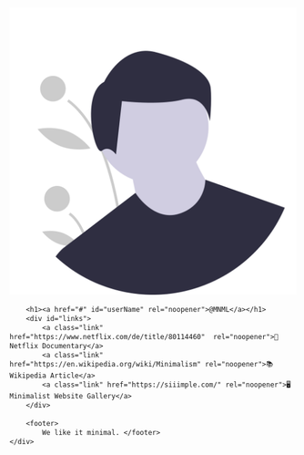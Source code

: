   
<!DOCTYPE html>

<html lang="en">

<head>
    <meta name="viewport" content="width=device-width, initial-scale=1">
    <meta charset="UTF-8">
    <meta name="robots" content="noindex,nofollow" />    <title>MNMLSM Theme LinkFree</title>
    <link rel="stylesheet" href="style.css">
    <link rel="icon" href="img/favicon.ico" type="image/x-icon" />
</head>

<body>
    <div class="container">
    <div class="content">
        <img id="userPhoto" src="img/avatar.svg" alt="User Photo">

        <h1><a href="#" id="userName" rel="noopener">@MNML</a></h1>
        <div id="links">
            <a class="link" href="https://www.netflix.com/de/title/80114460"  rel="noopener">🍿 Netflix Documentary</a>
            <a class="link" href="https://en.wikipedia.org/wiki/Minimalism" rel="noopener">📚 Wikipedia Article</a>
            <a class="link" href="https://siiimple.com/" rel="noopener">🖥 Minimalist Website Gallery</a>
        </div>

        <footer>
            We like it minimal. </footer>
    </div>
</div>


</body>

</html>
